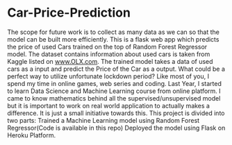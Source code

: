 # Car-Price-Prediction
The scope for future work is to collect as many data as we can so that the  model can be built more efficiently.
This is a flask web app which predicts the price of used Cars trained on the top of Random Forest Regressor model. The dataset contains information about used cars is taken from Kaggle listed on www.OLX.com. The trained model takes a data of used cars as a input and predict the Price of the Car as a output.
What could be a perfect way to utilize unfortunate lockdown period? Like most of you, I spend my time in online games, web series and coding. Last Year, I started to learn Data Science and Machine Learning course from online platform. I came to know mathematics behind all the supervised/unsupervised model but it is important to work on real world application to actually makes a difference. It is just a small initiative towards this.
This project is divided into two parts:
Trained a Machine Learning model using Random Forest Regressor(Code is available in this repo)
Deployed the model using Flask on Heroku Platform.

